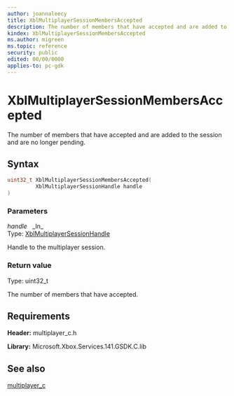 ```yaml
---
author: joannaleecy
title: XblMultiplayerSessionMembersAccepted
description: The number of members that have accepted and are added to the session and are no longer pending.
kindex: XblMultiplayerSessionMembersAccepted
ms.author: migreen
ms.topic: reference
security: public
edited: 00/00/0000
applies-to: pc-gdk
---
```


# XblMultiplayerSessionMembersAccepted  

The number of members that have accepted and are added to the session and are no longer pending.  

## Syntax  
  
```cpp
uint32_t XblMultiplayerSessionMembersAccepted(  
         XblMultiplayerSessionHandle handle  
)  
```  
  
### Parameters  
  
*handle* &nbsp;&nbsp;\_In\_  
Type: [XblMultiplayerSessionHandle](../handles/xblmultiplayersessionhandle.md)  
  
Handle to the multiplayer session.  
  
  
### Return value  
Type: uint32_t
  
The number of members that have accepted.
  
## Requirements  
  
**Header:** multiplayer_c.h
  
**Library:** Microsoft.Xbox.Services.141.GSDK.C.lib
  
## See also  
[multiplayer_c](../multiplayer_c_members.md)  
  
  